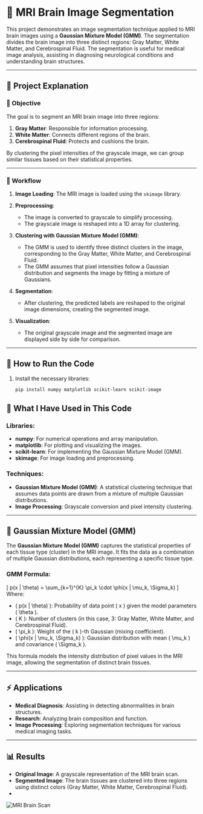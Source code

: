 # 🧠 MRI Brain Image Segmentation

This project demonstrates an image segmentation technique applied to MRI brain images using a **Gaussian Mixture Model (GMM)**. The segmentation divides the brain image into three distinct regions: Gray Matter, White Matter, and Cerebrospinal Fluid. The segmentation is useful for medical image analysis, assisting in diagnosing neurological conditions and understanding brain structures.

---
## 📝 Project Explanation

### 🎯 Objective
The goal is to segment an MRI brain image into three regions:
1. **Gray Matter**: Responsible for information processing.
2. **White Matter**: Connects different regions of the brain.
3. **Cerebrospinal Fluid**: Protects and cushions the brain.

By clustering the pixel intensities of the grayscale image, we can group similar tissues based on their statistical properties.

---

### 📂 Workflow
1. **Image Loading**:
   The MRI image is loaded using the `skimage` library.

2. **Preprocessing**:
   - The image is converted to grayscale to simplify processing.
   - The grayscale image is reshaped into a 1D array for clustering.

3. **Clustering with Gaussian Mixture Model (GMM)**:
   - The GMM is used to identify three distinct clusters in the image, corresponding to the Gray Matter, White Matter, and Cerebrospinal Fluid.
   - The GMM assumes that pixel intensities follow a Gaussian distribution and segments the image by fitting a mixture of Gaussians.

4. **Segmentation**:
   - After clustering, the predicted labels are reshaped to the original image dimensions, creating the segmented image.

5. **Visualization**:
   - The original grayscale image and the segmented image are displayed side by side for comparison.

---

## 🚀 How to Run the Code

1. Install the necessary libraries:
   ```bash
   pip install numpy matplotlib scikit-learn scikit-image

## 🔧 What I Have Used in This Code

### Libraries:
- **numpy**: For numerical operations and array manipulation.
- **matplotlib**: For plotting and visualizing the images.
- **scikit-learn**: For implementing the Gaussian Mixture Model (GMM).
- **skimage**: For image loading and preprocessing.

### Techniques:
- **Gaussian Mixture Model (GMM)**: A statistical clustering technique that assumes data points are drawn from a mixture of multiple Gaussian distributions.
- **Image Processing**: Grayscale conversion and pixel intensity clustering.

---

## 🧬 Gaussian Mixture Model (GMM)

The **Gaussian Mixture Model (GMM)** captures the statistical properties of each tissue type (cluster) in the MRI image. It fits the data as a combination of multiple Gaussian distributions, each representing a specific tissue type.

### GMM Formula:
\[ 
p(x | \theta) = \sum_{k=1}^{K} \pi_k \cdot \phi(x | \mu_k, \Sigma_k) 
\]
Where:
- \( p(x | \theta) \): Probability of data point \( x \) given the model parameters \( \theta \).
- \( K \): Number of clusters (in this case, 3: Gray Matter, White Matter, and Cerebrospinal Fluid).
- \( \pi_k \): Weight of the \( k \)-th Gaussian (mixing coefficient).
- \( \phi(x | \mu_k, \Sigma_k) \): Gaussian distribution with mean \( \mu_k \) and covariance \( \Sigma_k \).

This formula models the intensity distribution of pixel values in the MRI image, allowing the segmentation of distinct brain tissues.

---

## ⚡ Applications

- **Medical Diagnosis**: Assisting in detecting abnormalities in brain structures.
- **Research**: Analyzing brain composition and function.
- **Image Processing**: Exploring segmentation techniques for various medical imaging tasks.

---
## 📊 Results

- **Original Image**: A grayscale representation of the MRI brain scan.
- **Segmented Image**: The brain tissues are clustered into three regions using distinct colors (Gray Matter, White Matter, Cerebrospinal Fluid).
-
![MRI Brain Scan](MRI_Brain_GE_Healthcare.png "MRI Brain Image")

